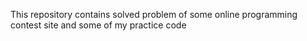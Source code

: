 This repository contains solved problem of some online programming contest site and some of my practice code
